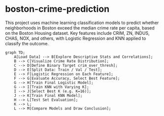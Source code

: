 # boston-crime-prediction
This project uses machine learning classification models to predict whether neighborhoods in Boston exceed the median crime rate per capita, based on the Boston Housing dataset. Key features include CRIM, ZN, INDUS, CHAS, NOX, and others, with Logistic Regression and KNN applied to classify the outcome.


```mermaid
graph TD;
    A[Load Data] --> B[Explore Descriptive Stats and Correlations];
    B --> C[Visualize Crime Rate Distribution];
    C --> D[Define Binary Target crim_over_thresh];
    D --> E[Split Data: Train / Val / Test];
    E --> F[Logistic Regression on Each Feature];
    F --> G[Evaluate Accuracy, Select Best Feature];
    G --> H[Train Final Logistic Model];
    G --> I[Train KNN with Varying K];
    I --> J[Select Best K (e.g. K=16)];
    J --> K[Train Final KNN Model];
    H --> L[Test Set Evaluation];
    K --> L;
    L --> M[Compare Models and Draw Conclusion];
```
